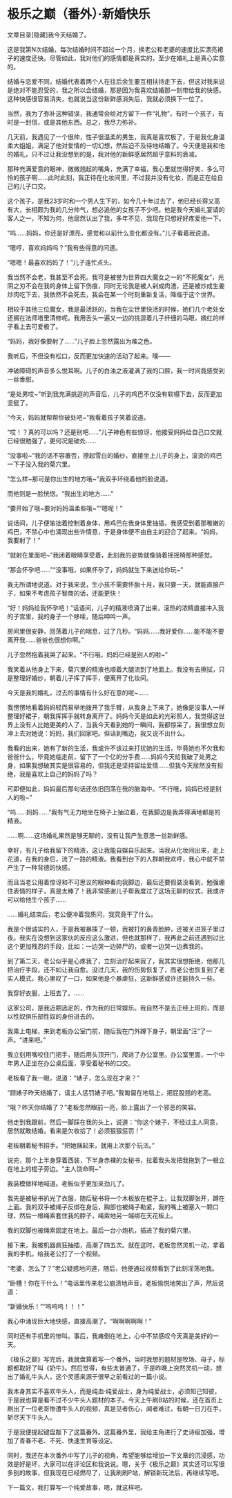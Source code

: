 # 极乐之巅（番外）·新婚快乐

文章目录[隐藏]我今天结婚了。

这是我第N次结婚，每次结婚时间不超过一个月，换老公和老婆的速度比买漂亮裙子的速度还快。尽管如此，我对他们的感情都是真实的，至少在婚礼上是真心实意的。

结婚与恋爱不同，结婚代表着两个人在往后余生要互相扶持走下去，但这对我来说是绝对不能忍受的，我之所以会结婚，那是因为我喜欢结婚那一刻带给我的快感。这种快感很容易消失，也就说当这份新鲜感消失后，我就必须换下一位了。

当然，我为了弥补这种错误，我通常会给对方留下一件“礼物”，有时一个孩子，有时是一封信，或是其他东西。总之，我尽力弥补。

几天前，我遇见了一个很帅，性子很温柔的男生，我真是喜欢极了，于是我化身温柔大姐姐，满足了他对爱情的一切幻想，然后迫不及待地结婚了。今天便是我和他的婚礼，只不过让我没想到的是，我对他的新鲜感居然超乎意料的衰减。

那种充满爱意的眼神，微微翘起的嘴角，充满了幸福，我心里就觉得好笑，多么可怜的孩子啊……此时此刻，我正待在化妆间里，不过我并没有化妆，而是正在给自己的儿子口交。

这个孩子，是我23岁时和一个男人生下的，如今几十年过去了，他已经长得又高有大，长相颇为我的几分帅气，想必追他的女孩子不少吧。他是我今天婚礼宴请的客人之一，不知为何，他居然认出了我，多年不见，我现在只想好好疼爱他一下。

“呜……妈妈，你还是好漂亮，感觉和以前什么变化都没有。”儿子看着我说道。

“嗯哼，喜欢妈妈吗？”我有些得意的问道。

“嗯嗯！最喜欢妈妈了！”儿子连忙点头。

我当然不会老，我甚至不会死。我可是被誉为世界四大魔女之一的“不死魔女”，光阴之刃不会在我的身体上留下伤痕，同时无论我是被人剁成肉渣，还是被炒成生姜炒肉吃下去，我依然不会死去，我会在某一个时刻重新复活，降临于这个世界。

相较于其他三位魔女，我是最活跃的，当我在尘世里快活的时候，她们几个老处女还搁在法师塔里清修呢。我用舌头一遍又一边的挑逗着儿子纤细的马眼，嫣红的样子看上去可爱极了。

“妈妈，我好像要射了……”儿子脸上忽然露出为难之色。

我听后，不但没有松口，反而更加快速的活动了起来。噗——

冲破障碍的声音多么悦耳啊。儿子的白浊之液灌满了我的口腔，我一时间竟感受到一丝香甜。

“是处男哎~”听到我充满挑逗的声音后，儿子的鸡巴不仅没有软榻下去，反而更加坚挺了。

“今天，妈妈就帮帮你破处吧~”我看着孩子笑着说道。

“哎！？真的可以吗？还是别吧……”儿子神色有些惊讶，他接受妈妈给自己口交就已经很勉强了，更何况是破处……

“没事啦~”我的话不容置否，撩起雪白的婚纱，直接坐上儿子的身上，滚烫的鸡巴一下子没入我的菊穴里。

“怎么样~那可是你出生的地方哦~”我双手环绕着他的脸说道。

而他则是一脸恍惚。“我出生的地方……”

“要开始了哦~要对妈妈温柔些哦~”“嗯呢！”

说话间，儿子便笨拙着控制着身体，用鸡巴在我身体里抽插，我感受到着那稚嫩的鸡巴，不禁心中也涌现出些许情意，于是身体便不由自主的迎合了起来。“妈妈，我要射了！”

“就射在里面吧~”我闭着眼睛享受着，此刻我的姿势就像骑着摇摇椅那种感觉。

“那会怀孕吧……”“没事哦，如果怀孕了，妈妈就生下来送给你玩~”

我无所谓地说道。对于我来说，生小孩不需要怀胎十月，我只要一天，就能直接产子，如果不考虑孩子智商的话，还能更快！

“好！妈妈给我怀孕吧！”话语间，儿子的精液喷涌了出来，滚热的浓精直接冲入我的子宫里，我的身子一个哆嗦，随后呻吟一声。

房间里很安静，回荡着儿子的喘息，过了几秒。“妈妈……我好爱你……能不能不要离开我……爸爸也很想你啊。”

儿子忽然抱着我哭了起来。“不行哦，妈妈已经是别人的啦~”

我笑着从他身上下来，菊穴里的精液也顺着大腿流到了地面上。我没有去擦拭，只是整理好婚纱，朝着儿子挥了挥手，便离开了化妆间。

今天是我的婚礼，过去的事情有什么好在意的呢~……

我愣愣地看着妈妈轻而易举地拨开了我手臂，从我身上下来了，她像是没事人一样整理好裙子，朝我挥挥手就转身离开了。妈妈今天是如此的光彩照人，我觉得这世界上没有人比她更美的人了，当我今天看到她的一瞬间，我都惊呆了，我很想立刻冲上去对她说：妈妈，我们回家吧。但话到嘴边，我又说不出什么。

我看的出来，她有了新的生活，我或许不该过来打扰她的生活，毕竟她也不欠我和爸爸什么，毕竟她临走前，留下了一个亿的分手费……妈妈今天给我破了处男之身，如果我想破其实是很容易的，但我还是坚持留给爱情……但我今天居然没有拒绝，我是喜欢上自己的妈妈了吗？

可即便如此，妈妈最后那句话还依旧回荡在我的脑海中。“不行哦，妈妈已经是别人的啦~”

“呜……妈妈……”我有气无力地坐在椅子上抽泣着，在我脚边是我弄得满地都是的精液。

……啊……这场婚礼果然是够无聊的，没有让我产生意思一丝新鲜感。

幸好，有儿子给我留下的精液，这让我能自娱自乐起来。当我从化妆间出来，走上花道，在我的身后，流了一路的精液。我看到台下的人群朝我欢呼，我心中就不禁产生了一种背德的快感。

而且当老公用着惊讶和不可思议的眼神看向我脚边，最后还要假装没看到，勉强绷住表情的样子，真是太棒了！我非常感谢儿子帮我度过了这场无聊的仪式，我或许可以给他生个孩子……

……婚礼结束后，老公便冲着我质问，我究竟干了什么。

我是个很诚实的人，于是我被暴揍了一顿，我被打的鼻青脸肿，还被关进笼子里过夜。我实在没想到这家伙的反应这么激进，但也就那样了，我再此之前还遇到过比这个更加残忍的手段，比如：一边哭一边碎尸的，或者一边哭一边煮我的。

到了第二天，老公似乎是心疼我了，立刻治疗起来我了，我其实很想拒绝，他那几把治疗手段，还不如让我自愈。没过几天，我的伤势恢复了，而老公也恢复到了老实人模式，我心里叹了一口，如果他是个暴虐狂，这新鲜感或许还能持久一些。

我穿好衣服，上班去了。……

这家公司，是我近期选定的，作为我的日常娱乐。我自然不是去正经上班的，而是以性奴俱乐部性奴的身份进去的。

我乘上电梯，来到老板办公室门前，随后我在门外蹲下身子，朝里面“汪”了一声。“进来吧。”

我立刻用嘴咬住门把手，随后用头顶开门，爬进了办公室里。办公室里面，一个中年男人正坐在办公桌后面，享受着秘书的口交。

老板看了我一眼，说道：“婊子，怎么现在才来？”

“顾婊子昨天结婚了，请主人惩罚婊子吧。”我匍匐在地毯上，把屁股翘的老高。

“哦？昨天你结婚了？”老板忽然眼前一亮，脸上露出了一个邪恶的笑容。

他走到我跟前，然后一脚踩在我的头上，说道：“你这个婊子，不经过主人同意，居然就敢结婚，看来是欠收拾了！必须狠狠惩罚！”

老板朝着秘书招手。“把她捆起来，就用上次那个玩法。”

说完，那个上半身穿着西装，下半身赤裸的女秘书，拉着我头发把我拖到了一根立在地上的棍子旁边。“主人饶命啊~”

我装模做样地喊道。老板似乎更加来劲儿了。

我先是被秘书扒光了衣服，随后秘书将一个木板放在棍子上，让我双脚张开，蹲在上面。我的双手被绳子反绑在身后，胸部也被绳子勒紧，我的嘴上被塞入一颗口球，然后一根绳索套住我的脖子，绳索地另一端绑在天花板上。

我的双脚也被绳索固定在地上。最后一台小炮机，插进了我的菊穴里。

接下来，我被机器疯狂抽插，高潮了四五次。就在这时，老板忽然灵机一动，拿着我的手机，给我老公打了一个视频。

“老婆，怎么了？”老公疑惑地问道，随后，他便通过视频看到了此刻淫荡地我。

“卧槽！你在干什么！”电话里传来老公崩溃地声音，老板愉悦地笑出了声，然后说道：

“新婚快乐！”“呜呜呜！！！”

我心中涌现巨大地快感，直接高潮了。“啊啊啊啊啊！”

同时还有手机里的惨叫。事后，我瘫倒在地上，心中不禁感叹今天真是美好的一天。

《极乐之巅》写完后，我就盘算着写一个番外，当时我想的题材是牧场、母子，标题都取好了叫《奶牛》。然后觉得，有些太普通了，于是昨晚上突然灵机一动，想出了婚礼牛头人，这个灵感来源于很早之前看过的一篇小说。

我本身其实不喜欢牛头人，而是纯血·纯爱战士，身为纯爱战士，必须知己知彼，于是我也算是看不过不少牛头人题材的本子。今天上午刷B站的时候，还在首页上刷出了一位老哥惨遭牛头人的视频，真是见者伤心，闻者难过，有朝一日刀在手，斩尽天下牛头人。

于是我便提起键盘敲下了这篇番外。这篇番外里，我给主角进行了史诗级加强，增加了青春不老、不死、快速生育等设定。

同时，我还在本次番外中写了儿子的视角，希望能够给增加一下文章的沉浸感，功效是好是坏，大家可以在评论区和我说说。嗯，关于《极乐之巅》其实还可以写很多别的故事，但我现在已经燃尽了，让我刷刷P站，解锁新玩法后，再继续写吧。

下一篇文，我打算写一个纯爱故事，嗯，就这样吧。